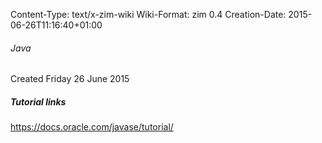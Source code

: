Content-Type: text/x-zim-wiki
Wiki-Format: zim 0.4
Creation-Date: 2015-06-26T11:16:40+01:00

###### Java ######
Created Friday 26 June 2015

##### Tutorial links #####
https://docs.oracle.com/javase/tutorial/
